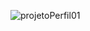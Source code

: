![projetoPerfil01](https://user-images.githubusercontent.com/84608022/213287635-3cab3177-1dad-4e40-82e4-53b82f8df8b9.png)
